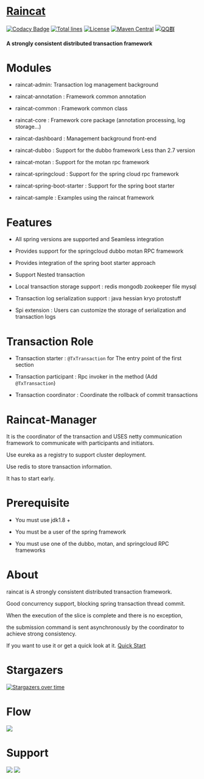 [Raincat](https://dromara.org)
================
[![Codacy Badge](https://api.codacy.com/project/badge/Grade/5873cc1f5e2f44979aa1f64696fecb40)](https://www.codacy.com/app/yu199195/Raincat?utm_source=github.com&amp;utm_medium=referral&amp;utm_content=yu199195/Raincat&amp;utm_campaign=Badge_Grade)
[![Total lines](https://tokei.rs/b1/github/yu199195/raincat?category=lines)](https://github.com/yu199195/raincat)
[![License](https://img.shields.io/cran/l/devtools.svg)](https://github.com/yu199195/Raincat/blob/master/LICENSE)
[![Maven Central](https://img.shields.io/maven-central/v/org.dromara/raincat.svg?label=maven%20central)](http://search.maven.org/#search%7Cga%7C1%7Cg%3A%22org.dromara%22%20AND%20raincat)
[![QQ群](https://img.shields.io/badge/chat-on%20QQ-ff69b4.svg?style=flat-square)](https://shang.qq.com/wpa/qunwpa?idkey=2e9e353fa10924812bc58c10ab46de0ca6bef80e34168bccde275f7ca0cafd85)

#### A strongly consistent distributed transaction framework


# Modules

  * raincat-admin: Transaction log management background
  
  * raincat-annotation : Framework common annotation

  * raincat-common :  Framework common class
  
  * raincat-core : Framework core package (annotation processing, log storage...)              
  
  * raincat-dashboard : Management background front-end
  
  * raincat-dubbo : Support for the dubbo framework Less than 2.7 version
  
  * raincat-motan : Support for the motan rpc framework
  
  * raincat-springcloud : Support for the spring cloud rpc framework
  
  * raincat-spring-boot-starter : Support for the spring boot starter
  
  * raincat-sample : Examples using the raincat framework


#  Features
   
   *  All spring versions are supported and Seamless integration
   
   *  Provides support for the springcloud dubbo motan RPC framework
   
   *  Provides integration of the spring boot starter approach
   
   *  Support Nested transaction 
   
   *  Local transaction storage support :  redis mongodb zookeeper file mysql
   
   *  Transaction log serialization support : java hessian kryo protostuff
   
   *  Spi extension : Users can customize the storage of serialization and transaction logs

# Transaction Role

  * Transaction starter : `@TxTransaction` for The entry point of the first section
  
  * Transaction participant : Rpc invoker in the method (Add `@TxTransaction`)
  
  * Transaction coordinator : Coordinate the rollback of commit transactions
   

# Raincat-Manager
 
  It is the coordinator of the transaction and USES netty communication framework to communicate with participants and initiators.
  
  Use eureka as a registry to support cluster deployment.
  
  Use redis to store transaction information.
  
  It has to start early.


# Prerequisite 

  * You must use jdk1.8 +
  
  * You must be a user of the spring framework
  
  * You must use one of the dubbo, motan, and springcloud RPC frameworks
  

# About
 
  raincat is A strongly consistent distributed transaction framework.
  
  Good concurrency support, blocking spring transaction thread commit.
  
  When the execution of the slice is complete and there is no exception, 
  
  the submission command is sent asynchronously by the coordinator to achieve strong consistency.

  If you want to use it or get a quick look at it. [Quick Start](http://dromara.org/website/zh-cn/docs/raincat/index.html)

# Stargazers 
[![Stargazers over time](https://starchart.cc/yu199195/Raincat.svg)](https://starchart.cc/yu199195/Raincat)

 
# Flow 

 ![](https://yu199195.github.io/images/Raincat/2pc.png)


# Support
  ![](https://yu199195.github.io/images/qq.png)  ![](https://yu199195.github.io/images/public.jpg)
   
 

